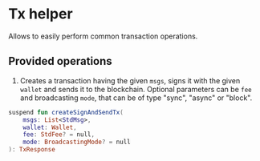 # Tx helper

Allows to easily perform common transaction operations.

## Provided operations

1. Creates a transaction having the given `msgs`, signs it with the given `wallet` and sends it to the blockchain. 
 Optional parameters can be `fee` and broadcasting `mode`, that can be of type "sync", "async" or "block".
 
```kotlin
suspend fun createSignAndSendTx(
    msgs: List<StdMsg>,
    wallet: Wallet,
    fee: StdFee? = null,
    mode: BroadcastingMode? = null
): TxResponse
```


